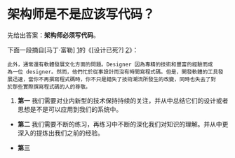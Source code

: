# 架构师是不是应该写代码？

先给出答案：**架构师必须写代码**。

下面一段摘自[马丁·富勒] [1]的《[设计已死?] [2]》：

```
此外，通常還有軟體發展文化方面的問題。Designer 因為專精的技術和豐富的經驗而成為一位 designer。然而，他們忙於從事設計而沒有時間寫程式碼。但是，開發軟體的工具發展迅速，當你不再撰寫程式碼時，你不只是錯失了技術潮流所發生的改變，同時也失去了對於那些實際撰寫程式碼的人的尊敬。
```

1. **第一**
我们需要对业内新型的技术保持持续的关注，并从中总结它们的设计或者思想是不是可以应用到我们的系统中。

- **第二**
我们需要不断的练习，再练习中不断的深化我们对知识的理解。并从中更深入的提炼出我们之前的经验。

- **第三**


[1]: http://www.martinfowler.com/ "马丁·富勒"
[2]: http://www.martinfowler.com/articles/designDead.html "设计已死?"